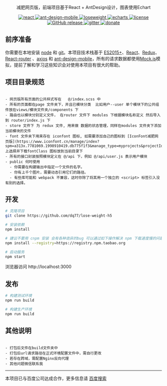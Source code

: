 <!--
 * @Author: 刁琪
 * @Date: 2020-07-23 14:23:13
 * @LastEditors: わからないよう
-->
<p align="center">
  减肥网页版，前端项目基于React + AntDesign设计，图表使用Echart
</p>

<p align="center">
  <a href="https://github.com/facebook/react">
    <img src="https://img.shields.io/badge/react-16.9.0-brightgreen.svg" alt="react">
  </a>
  <a href="https://github.com/ant-design/ant-design-mobile/">
    <img src="https://img.shields.io/badge/ant--design--mobile-2.3.1-yellow.svg" alt="ant-design-mobile">
  </a>
  <a href="https://github.com/dq77/lose-weight-h5">
    <img src="https://img.shields.io/badge/lose--weight-1.5.4-success.svg" alt="loseweight">
  </a>
  <a href="https://github.com/apache/incubator-echarts">
    <img src="https://img.shields.io/badge/echarts-4.8.0-blue.svg" alt="echarts">
  </a>
  <a href="https://github.com/dq77/lose-weight-h5/blob/master/LICENSE">
    <img src="https://img.shields.io/github/license/dq77/lose-weight-h5.svg" alt="license">
  </a>
  <a href="https://github.com/PanJiaChen/vue-element-admin/releases">
    <img src="https://img.shields.io/github/release/PanJiaChen/vue-element-admin.svg" alt="GitHub release">
  </a>
  <a href="https://gitter.im/vue-element-admin/discuss">
    <img src="https://badges.gitter.im/Join%20Chat.svg" alt="gitter">
  </a>
  <a href="https://panjiachen.gitee.io/vue-element-admin-site/zh/donate">
    <img src="https://img.shields.io/badge/%24-donate-ff69b4.svg" alt="donate">
  </a>
</p>

## 前序准备

你需要在本地安装 [node](http://nodejs.org/) 和 [git](https://git-scm.com/)。本项目技术栈基于 [ES2015+](http://es6.ruanyifeng.com/)、[React](https://react.docschina.org/)、[Redux](https://www.redux.org.cn/)、[React-router](http://react-guide.github.io/react-router-cn/) 、[axios](https://github.com/axios/axios) 和 [ant-design-mobile](https://mobile.ant.design/index-cn)，所有的请求数据都使用[Mock.js](https://github.com/nuysoft/Mock)模拟，提前了解和学习这些知识会对使用本项目有很大的帮助。

## 项目目录规范
```

- 网页版所有页面的公共样式写在   @/index.scss 中
- 所有的页面都在page 文件夹下，并且已模块分类  比如用户--user 单个模块下的公共组件放在views/模块文件夹/components 下
- 路由也以模块分别定义文件， 在router 文件下 modules 下根据模块名称定义 然后导入到 router/index.js 下
- store 文件下 为 redux 文件, 用来做 数据的状态管理，同样在modules 文件夹下添加当前模块的文件
- font 文件夹下用来存在 iconfont 图标, 如需要添加自己的图标到 [IconFont减肥网页版](https://www.iconfont.cn/manage/index?spm=a313x.7781069.1998910419.db775f1f3&manage_type=myprojects&projectId=2036807) 上选择并下载fontClass 图标放到当前目录下
- 所有的接口封装按照模块定义在 @/api 下，例如 @/api/user.js 表示用户模块
- public 何时使用
  - 你需要在构建输出中指定一个文件的名字。
  - 你有上千个图片，需要动态引用它们的路径。
  - 有些库可能和 webpack 不兼容，这时你除了将其用一个独立的 <script> 标签引入没有别的选择。

```


## 开发

```bash
# 克隆项目
git clone https://github.com/dq77/lose-weight-h5

# 安装依赖
npm install

# 建议不要用 cnpm 安装 会有各种诡异的bug 可以通过如下操作解决 npm 下载速度慢的问题
npm install --registry=https://registry.npm.taobao.org

# 启动服务
npm start
```

浏览器访问 http://localhost:3000

## 发布

```bash
# 构建测试环境
npm run build

# 构建生产环境
npm run build
```

## 其他说明
```

- 打包后文件在build文件夹中
- 打包后url请求路径在正式环境配置文件中，需自行更改
- 若存在跨域，需配置Nginx反向代理
- 其他问题微信联系我
```

--------
本项目已与百度公司达成合作，更多信息请 [百度搜索](https://www.baidu.com/)

